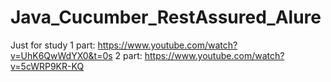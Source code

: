 # Java_Cucumber_RestAssured_Alure
Just for study
1 part: https://www.youtube.com/watch?v=UhK6QwWdYX0&t=0s
2 part: https://www.youtube.com/watch?v=5cWRP9KR-KQ
